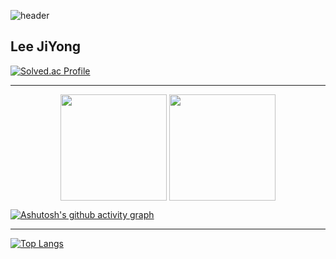 ![header](https://capsule-render.vercel.app/api?type=waving&height=300&text=gyongcode&fontColor=000000&&color=748ED1&animation=twinkling)

## Lee JiYong
[![Solved.ac Profile](http://mazassumnida.wtf/api/v2/generate_badge?boj=gyongcode)](https://solved.ac/gyongcode/) 

--- 
 <!--
![gyongcode's GitHub stats](https://github-readme-stats.vercel.app/api?username=gyongcode&show_icons=true&theme=blue_navy)
[![GitHub Streak](https://streak-stats.demolab.com/?user=gyongcode&theme=blue-navy)](https://git.io/streak-stats)
-->

<p align="center">
  <img src="https://github-readme-stats.vercel.app/api?username=gyongcode&show_icons=true&theme=blue_navy" height="170" style="vertical-align: top;"/>
  <img src="https://streak-stats.demolab.com/?user=gyongcode&theme=blue-navy" height="170" style="vertical-align: top;"/>
</p>


 
[![Ashutosh's github activity graph](https://github-readme-activity-graph.vercel.app/graph?username=gyongcode&theme=tokyo-night)](https://github.com/ashutosh00710/github-readme-activity-graph)

---

 [![Top Langs](https://github-readme-stats.vercel.app/api/top-langs/?username=gyongcode)](https://github.com/anuraghazra/github-readme-stats)
